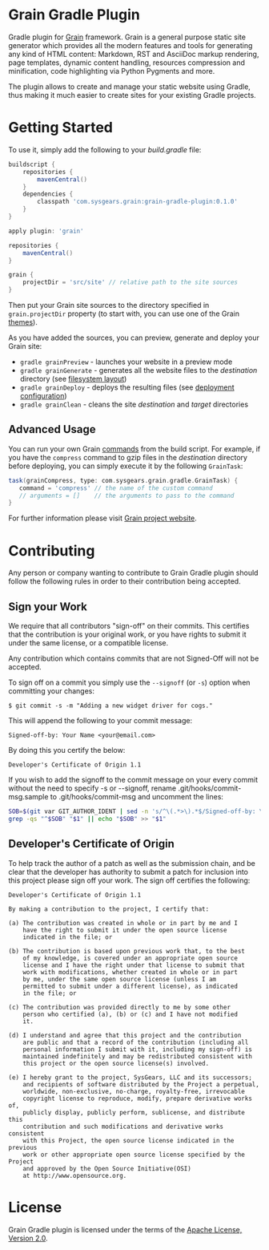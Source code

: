 Grain Gradle Plugin
===================

Gradle plugin for [Grain][Grain] framework. Grain is a general purpose static site generator which provides
all the modern features and tools for generating any kind of HTML content: Markdown, RST and AsciiDoc markup
rendering, page templates, dynamic content handling, resources compression and minification, code highlighting
via Python Pygments and more.

The plugin allows to create and manage your static website using Gradle, thus making it much easier to
create sites for your existing Gradle projects.

Getting Started
===============

To use it, simply add the following to your *build.gradle* file:

```groovy
buildscript {
    repositories {
        mavenCentral()
    }
    dependencies {
        classpath 'com.sysgears.grain:grain-gradle-plugin:0.1.0'
    }
}

apply plugin: 'grain'

repositories {
    mavenCentral()
}

grain {
    projectDir = 'src/site' // relative path to the site sources
}
```

Then put your Grain site sources to the directory specified in `grain.projectDir` property (to start with, you
can use one of the Grain [themes][Grain themes]).

As you have added the sources, you can preview, generate and deploy your Grain site:

 - `gradle grainPreview` - launches your website in a preview mode
 - `gradle grainGenerate` - generates all the website files to the *destination* directory (see [filesystem layout][filesystem layout])
 - `gradle grainDeploy` - deploys the resulting files (see [deployment configuration][deployment configuration])
 - `gradle grainClean` - cleans the site *destination* and *target* directories

[filesystem layout]: http://sysgears.com/grain/docs/latest/#filesystem-layout
[deployment configuration]: http://sysgears.com/grain/docs/latest/#deployment-configuration

Advanced Usage
--------------

You can run your own Grain [commands][custom commands] from the build script. For example, if you
have the `compress` command to gzip files in the *destination* directory before deploying, you can
simply execute it by the following `GrainTask`:

```groovy
task(grainCompress, type: com.sysgears.grain.gradle.GrainTask) {
   command = 'compress' // the name of the custom command
   // arguments = []    // the arguments to pass to the command
}
```
[custom commands]: http://sysgears.com/grain/docs/latest/#creating-your-own-commands

For further information please visit [Grain project website][Grain].

Contributing
============

Any person or company wanting to contribute to Grain Gradle plugin should follow
the following rules in order to their contribution being accepted.

Sign your Work
--------------

We require that all contributors "sign-off" on their commits.  This
certifies that the contribution is your original work, or you have rights to
submit it under the same license, or a compatible license.

Any contribution which contains commits that are not Signed-Off will not be
accepted.

To sign off on a commit you simply use the `--signoff` (or `-s`) option when
committing your changes:

    $ git commit -s -m "Adding a new widget driver for cogs."

This will append the following to your commit message:

    Signed-off-by: Your Name <your@email.com>

By doing this you certify the below:

    Developer's Certificate of Origin 1.1

If you wish to add the signoff to the commit message on your every commit
without the need to specify -s or --signoff, rename
.git/hooks/commit-msg.sample to .git/hooks/commit-msg and uncomment the lines:

``` sh
SOB=$(git var GIT_AUTHOR_IDENT | sed -n 's/^\(.*>\).*$/Signed-off-by: \1/p')
grep -qs "^$SOB" "$1" || echo "$SOB" >> "$1"
```

Developer's Certificate of Origin
---------------------------------

To help track the author of a patch as well as the submission chain,
and be clear that the developer has authority to submit a patch for
inclusion into this project please sign off your work.  The sign off
certifies the following:

    Developer's Certificate of Origin 1.1

    By making a contribution to the project, I certify that:

    (a) The contribution was created in whole or in part by me and I
        have the right to submit it under the open source license
        indicated in the file; or

    (b) The contribution is based upon previous work that, to the best
        of my knowledge, is covered under an appropriate open source
        license and I have the right under that license to submit that
        work with modifications, whether created in whole or in part
        by me, under the same open source license (unless I am
        permitted to submit under a different license), as indicated
        in the file; or

    (c) The contribution was provided directly to me by some other
        person who certified (a), (b) or (c) and I have not modified
        it.

    (d) I understand and agree that this project and the contribution
        are public and that a record of the contribution (including all
        personal information I submit with it, including my sign-off) is
        maintained indefinitely and may be redistributed consistent with
        this project or the open source license(s) involved.

    (e) I hereby grant to the project, SysGears, LLC and its successors;
        and recipients of software distributed by the Project a perpetual,
        worldwide, non-exclusive, no-charge, royalty-free, irrevocable
        copyright license to reproduce, modify, prepare derivative works of,
        publicly display, publicly perform, sublicense, and distribute this
        contribution and such modifications and derivative works consistent
        with this Project, the open source license indicated in the previous
        work or other appropriate open source license specified by the Project
        and approved by the Open Source Initiative(OSI)
        at http://www.opensource.org.

License
=======

Grain Gradle plugin is licensed under the terms of the [Apache License, Version 2.0][Apache License, Version 2.0].

[Grain]: http://sysgears.com/grain/
[Grain themes]: http://sysgears.com/grain/themes/
[Apache License, Version 2.0]: http://www.apache.org/licenses/LICENSE-2.0.html
[Developer Certificate of Origin]: https://raw.github.com/sysgears/grain/master/DCO
